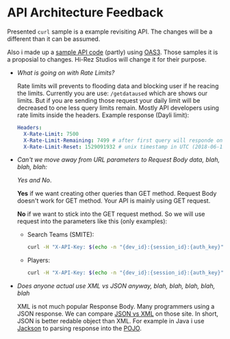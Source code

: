 # API Architecture Feedback

Presented `curl` sample is a example revisiting API. The changes will be a different than it can be assumed.

Also i made up a [sample API code](hhttps://app.swaggerhub.com/apis/stachu540/Smite/v2) (partly) using [OAS3](https://swagger.io/docs/specification/about/). Those samples it is a proposial to changes. Hi-Rez Studios will change it for their purpose.

- _What is going on with Rate Limits?_

  Rate limits will prevents to flooding data and blocking user if he reacing the limits. Currently you are use: `/getdataused`
  which are shows our limits. But if you are sending those request your daily limit will be decreased to one less query limits remain.
  Mostly API developers using rate limits inside the headers.
  Example response (Dayli limit):
    ```yaml
    Headers:
      X-Rate-Limit: 7500
      X-Rate-Limit-Remaining: 7499 # after first query will responde one less than X-Rate-Limit
      X-Rate-Limit-Reset: 1529091932 # unix timestamp in UTC (2018-06-15T19:45:32+00:00)
    ```
  
- _Can't we move away from URL parameters to Request Body data, blah, blah, blah:_

    _Yes and No_.
    
    **Yes** if we want creating other queries than GET method. Request Body doesn't work for GET method. Your API is mainly using GET request.
    
    **No** if we want to stick into the GET request method. So we will use request into the parameters like this (only examples):
  - Search Teams (SMITE):
    ```sh
    curl -H "X-API-Key: $(echo -n "{dev_id}:{session_id}:{auth_key}" | md5sum | cut -d"-" -f1 -)" https://api.smitegame.com/pc/teams?name=dignitas
    ```

  - Players:
    ```sh
    curl -H "X-API-Key: $(echo -n "{dev_id}:{session_id}:{auth_key}" | md5sum | cut -d"-" -f1 -)" https://api.paladins.com/pc/players?query=creativs2
    ```
- _Does anyone actual use XML vs JSON anyway, blah, blah, blah, blah, blah_

  XML is not much popular Response Body. Many programmers using a JSON response. We can compare [JSON vs XML](https://www.w3schools.com/js/js_json_xml.asp) on those site. In short, JSON is better redable object than XML.
  For example in Java i use [Jackson](https://github.com/FasterXML/jackson-databind) to parsing response into the [POJO](https://en.wikipedia.org/wiki/Plain_old_Java_object).

